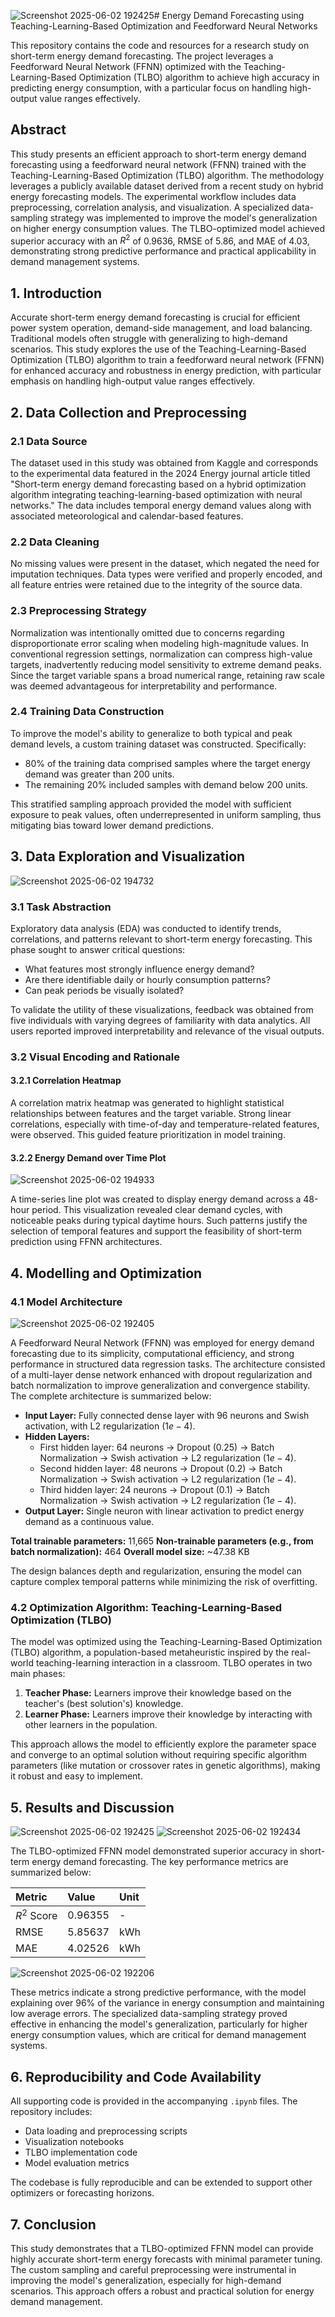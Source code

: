 ![Screenshot 2025-06-02 192425](https://github.com/user-attachments/assets/e10bfa24-0621-49d6-a9ba-fabc1da07911)# Energy Demand Forecasting using Teaching-Learning-Based Optimization and Feedforward Neural Networks

This repository contains the code and resources for a research study on short-term energy demand forecasting. The project leverages a Feedforward Neural Network (FFNN) optimized with the Teaching-Learning-Based Optimization (TLBO) algorithm to achieve high accuracy in predicting energy consumption, with a particular focus on handling high-output value ranges effectively.

## Abstract

This study presents an efficient approach to short-term energy demand forecasting using a feedforward neural network (FFNN) trained with the Teaching-Learning-Based Optimization (TLBO) algorithm. The methodology leverages a publicly available dataset derived from a recent study on hybrid energy forecasting models. The experimental workflow includes data preprocessing, correlation analysis, and visualization. A specialized data-sampling strategy was implemented to improve the model's generalization on higher energy consumption values. The TLBO-optimized model achieved superior accuracy with an $R^{2}$ of 0.9636, RMSE of 5.86, and MAE of 4.03, demonstrating strong predictive performance and practical applicability in demand management systems.

## 1. Introduction

Accurate short-term energy demand forecasting is crucial for efficient power system operation, demand-side management, and load balancing. Traditional models often struggle with generalizing to high-demand scenarios. This study explores the use of the Teaching-Learning-Based Optimization (TLBO) algorithm to train a feedforward neural network (FFNN) for enhanced accuracy and robustness in energy prediction, with particular emphasis on handling high-output value ranges effectively.

## 2. Data Collection and Preprocessing

### 2.1 Data Source

The dataset used in this study was obtained from Kaggle and corresponds to the experimental data featured in the 2024 Energy journal article titled "Short-term energy demand forecasting based on a hybrid optimization algorithm integrating teaching-learning-based optimization with neural networks." The data includes temporal energy demand values along with associated meteorological and calendar-based features.

### 2.2 Data Cleaning

No missing values were present in the dataset, which negated the need for imputation techniques. Data types were verified and properly encoded, and all feature entries were retained due to the integrity of the source data.

### 2.3 Preprocessing Strategy

Normalization was intentionally omitted due to concerns regarding disproportionate error scaling when modeling high-magnitude values. In conventional regression settings, normalization can compress high-value targets, inadvertently reducing model sensitivity to extreme demand peaks. Since the target variable spans a broad numerical range, retaining raw scale was deemed advantageous for interpretability and performance.

### 2.4 Training Data Construction

To improve the model's ability to generalize to both typical and peak demand levels, a custom training dataset was constructed. Specifically:

-   80% of the training data comprised samples where the target energy demand was greater than 200 units.
-   The remaining 20% included samples with demand below 200 units.

This stratified sampling approach provided the model with sufficient exposure to peak values, often underrepresented in uniform sampling, thus mitigating bias toward lower demand predictions.

## 3. Data Exploration and Visualization

![Screenshot 2025-06-02 194732](https://github.com/user-attachments/assets/1f903886-66d7-4526-a3fd-ef6bf540da77)


### 3.1 Task Abstraction

Exploratory data analysis (EDA) was conducted to identify trends, correlations, and patterns relevant to short-term energy forecasting. This phase sought to answer critical questions:

-   What features most strongly influence energy demand?
-   Are there identifiable daily or hourly consumption patterns?
-   Can peak periods be visually isolated?

To validate the utility of these visualizations, feedback was obtained from five individuals with varying degrees of familiarity with data analytics. All users reported improved interpretability and relevance of the visual outputs.

### 3.2 Visual Encoding and Rationale

#### 3.2.1 Correlation Heatmap

A correlation matrix heatmap was generated to highlight statistical relationships between features and the target variable. Strong linear correlations, especially with time-of-day and temperature-related features, were observed. This guided feature prioritization in model training.

#### 3.2.2 Energy Demand over Time Plot
![Screenshot 2025-06-02 194933](https://github.com/user-attachments/assets/c63c875e-8824-4d6b-842c-9380e937a360)

A time-series line plot was created to display energy demand across a 48-hour period. This visualization revealed clear demand cycles, with noticeable peaks during typical daytime hours. Such patterns justify the selection of temporal features and support the feasibility of short-term prediction using FFNN architectures.

## 4. Modelling and Optimization

### 4.1 Model Architecture
![Screenshot 2025-06-02 192405](https://github.com/user-attachments/assets/b79b5832-5c9e-4dae-a480-4aa030a1b429)

A Feedforward Neural Network (FFNN) was employed for energy demand forecasting due to its simplicity, computational efficiency, and strong performance in structured data regression tasks. The architecture consisted of a multi-layer dense network enhanced with dropout regularization and batch normalization to improve generalization and convergence stability. The complete architecture is summarized below:

-   **Input Layer:** Fully connected dense layer with 96 neurons and Swish activation, with L2 regularization ($1e-4$).
-   **Hidden Layers:**
    -   First hidden layer: 64 neurons → Dropout (0.25) → Batch Normalization → Swish activation → L2 regularization ($1e-4$).
    -   Second hidden layer: 48 neurons → Dropout (0.2) → Batch Normalization → Swish activation → L2 regularization ($1e-4$).
    -   Third hidden layer: 24 neurons → Dropout (0.1) → Batch Normalization → Swish activation → L2 regularization ($1e-4$).
-   **Output Layer:** Single neuron with linear activation to predict energy demand as a continuous value.

**Total trainable parameters:** 11,665
**Non-trainable parameters (e.g., from batch normalization):** 464
**Overall model size:** ~47.38 KB

The design balances depth and regularization, ensuring the model can capture complex temporal patterns while minimizing the risk of overfitting.

### 4.2 Optimization Algorithm: Teaching-Learning-Based Optimization (TLBO)

The model was optimized using the Teaching-Learning-Based Optimization (TLBO) algorithm, a population-based metaheuristic inspired by the real-world teaching-learning interaction in a classroom. TLBO operates in two main phases:

1.  **Teacher Phase:** Learners improve their knowledge based on the teacher's (best solution's) knowledge.
2.  **Learner Phase:** Learners improve their knowledge by interacting with other learners in the population.

This approach allows the model to efficiently explore the parameter space and converge to an optimal solution without requiring specific algorithm parameters (like mutation or crossover rates in genetic algorithms), making it robust and easy to implement.

## 5. Results and Discussion
![Screenshot 2025-06-02 192425](https://github.com/user-attachments/assets/e7afe259-21a0-40d0-aa70-fd04c01f62f9)
![Screenshot 2025-06-02 192434](https://github.com/user-attachments/assets/e487e66d-4276-4ea2-8fef-df9236cd4778)

The TLBO-optimized FFNN model demonstrated superior accuracy in short-term energy demand forecasting. The key performance metrics are summarized below:

| Metric         | Value      | Unit      |
| :------------- | :--------- | :-------- |
| $R^{2}$ Score  | 0.96355    | -         |
| RMSE           | 5.85637    | kWh       |
| MAE            | 4.02526    | kWh       |


![Screenshot 2025-06-02 192206](https://github.com/user-attachments/assets/351c89fd-51ff-4460-9f8c-def637ac9d22)

These metrics indicate a strong predictive performance, with the model explaining over 96% of the variance in energy consumption and maintaining low average errors. The specialized data-sampling strategy proved effective in enhancing the model's generalization, particularly for higher energy consumption values, which are critical for demand management systems.

## 6. Reproducibility and Code Availability

All supporting code is provided in the accompanying `.ipynb` files. The repository includes:

-   Data loading and preprocessing scripts
-   Visualization notebooks
-   TLBO implementation code
-   Model evaluation metrics

The codebase is fully reproducible and can be extended to support other optimizers or forecasting horizons.

## 7. Conclusion

This study demonstrates that a TLBO-optimized FFNN model can provide highly accurate short-term energy forecasts with minimal parameter tuning. The custom sampling and careful preprocessing were instrumental in improving the model's generalization, especially for high-demand scenarios. This approach offers a robust and practical solution for energy demand management.
